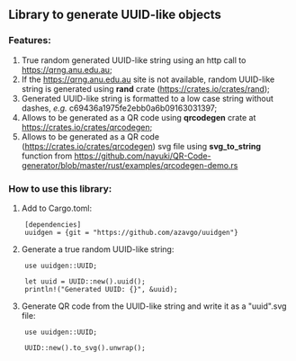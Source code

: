 ## Library to generate UUID-like objects

### Features: 
1. True random generated UUID-like string using an http call to https://qrng.anu.edu.au;
1. If the https://qrng.anu.edu.au site is not available, random UUID-like string is generated using **rand** crate (https://crates.io/crates/rand); 
1. Generated UUID-like string is formatted to a low case string without dashes, *e.g.* c69436a1975fe2ebb0a6b09163031397;
1. Allows to be generated as a QR code using **qrcodegen** crate at https://crates.io/crates/qrcodegen;
1. Allows to be generated as a QR code (https://crates.io/crates/qrcodegen) svg file using **svg_to_string** function from https://github.com/nayuki/QR-Code-generator/blob/master/rust/examples/qrcodegen-demo.rs

### How to use this library: 
1. Add to Cargo.toml: 
```
    [dependencies]
    uuidgen = {git = "https://github.com/azavgo/uuidgen"}
```
2. Generate a true random UUID-like string:  
```
    use uuidgen::UUID;

    let uuid = UUID::new().uuid();
    println!("Generated UUID: {}", &uuid);  
```
3. Generate QR code from the UUID-like string and write it as a "uuid".svg file: 
```
    use uuidgen::UUID;

    UUID::new().to_svg().unwrap(); 
``` 